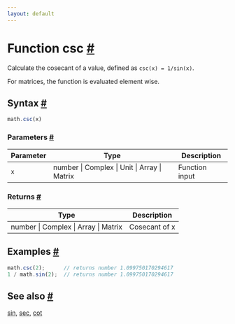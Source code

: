 ```yaml
---
layout: default
---
```


<h1 id="function-csc">Function csc <a href="#function-csc" title="Permalink">#</a></h1>

Calculate the cosecant of a value, defined as `csc(x) = 1/sin(x)`.

For matrices, the function is evaluated element wise.


<h2 id="syntax">Syntax <a href="#syntax" title="Permalink">#</a></h2>

```js
math.csc(x)
```

<h3 id="parameters">Parameters <a href="#parameters" title="Permalink">#</a></h3>

Parameter | Type | Description
--------- | ---- | -----------
`x` | number &#124; Complex &#124; Unit &#124; Array &#124; Matrix | Function input

<h3 id="returns">Returns <a href="#returns" title="Permalink">#</a></h3>

Type | Description
---- | -----------
number &#124; Complex &#124; Array &#124; Matrix | Cosecant of x


<h2 id="examples">Examples <a href="#examples" title="Permalink">#</a></h2>

```js
math.csc(2);      // returns number 1.099750170294617
1 / math.sin(2);  // returns number 1.099750170294617
```


<h2 id="see-also">See also <a href="#see-also" title="Permalink">#</a></h2>

[sin](sin.html),
[sec](sec.html),
[cot](cot.html)


<!-- Note: This file is automatically generated from source code comments. Changes made in this file will be overridden. -->
